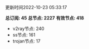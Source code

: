 更新时间2022-10-23 05:33:17

**总订阅: 45**
**总节点: 2227**
**有效节点: 418**
- v2ray节点: 240
- ss节点: 161
- trojan节点: 17
